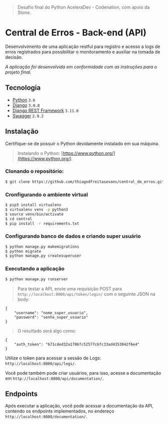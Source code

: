 > Desafio final do Python AceleraDev - Codenation, com apoio da Stone.

# Central de Erros - Back-end (API)

Desenvolvimento de uma aplicação restful para registro e acesso a logs de erros registrados para possibilitar o monitoramento e auxiliar na tomada de decisão.

*A aplicação foi desenvolvida em conformidade com as instruções para o projeto final.* 

## Tecnologia

- [Python](https://www.python.org/) ```3.6```
- [Django](https://www.djangoproject.com/) ```3.0.8```
- [Django REST Framework](https://www.django-rest-framework.org/) ```3.11.0```
- [Swagger](https://swagger.io/) ```2.9.2```

## Instalação

Certifique-se de possuir o Python devidamente instalado em sua máquina.
> Instalando o Python: [https://www.python.org/](https://www.python.org/).

### Clonando o repositório:

```bash
$ git clone https://github.com/thiagodfreitasevans/central_de_erros.git
```

### Cronfigurando o ambiente virtual

```bash
$ pip3 install virtualenv
$ virtualenv venv -p python3
$ source venv/bin/activate
$ cd central
$ pip install -r requirements.txt
```

### Configurando banco de dados e criando super usuário

```bash
$ python manage.py makemigrations
$ python migrate
$ python manage.py createsuperuser
```

### Executando a aplicação

```bash
$ python manage.py runserver
```

> Para testar a API, envie uma requisição POST para `http://localhost:8000/api/token/login/` com o seguinte JSON na body:

```
{
	"username": "nome_super_usuario",
	"password": "senha_super_usuario"
}
```

> O resultado será algo como:

```
{
    "auth_token": "671cded32a1706fc52577c6fc33ad4353042f6e4"
}
```

Utilize o token para acessar a sessão de Logs: `http://localhost:8000/api/logs/`.

Você pode também pode criar usuários, para isso, acesse a documentação em `http://localhost:8000/api/documentation/`.

## Endpoints

Após executar a aplicação, você pode acessar a documentação da API, contendo os endpoints implementados, no endereço `http://localhost:8080/documentation/`.